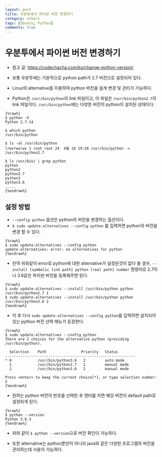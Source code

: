 ```yaml
---
layout: post
title: 우분투에서 파이썬 버전 변경하기
category: others
tags: [Ubuntu, Python]
comments: true
---
```


# 우분투에서 파이썬 버전 변경하기
- 참고 글: https://codechacha.com/ko/change-python-version/

- 보통 우분투에는 기본적으로 python path가 2.7 버전으로 설정되어 있다.
- Linux의 alternative를 이용하여 python 버전을 쉽게 변경 및 관리가 가능하다.

- Python은 `/usr/bin/python`의 link 파일이고, 이 파일은 `/usr/bin/python2.7`의 link 파일이다. `/usr/bin/python`에는 다양한 버전의 python이 설치된 상태이다.

```
{%raw%}
$ python -V
Python 2.7.14

$ which python
/usr/bin/python

$ ls -al /usr/bin/python
lrwxrwxrwx 1 root root 24  4월 18 19:28 /usr/bin/python -> /usr/bin/python2.7

$ ls /usr/bin/ | grep python
python
python2
python2.7
python3
python3.6
.....
{%endraw%}
```

## 설정 방법
- `--config python` 옵션은 python의 버전을 변경하는 옵션이다.
- `$ sudo update-alternatives --config python` 를 입력하면 python의 버전을 변경 할 수 있다.

```
{%raw%}
$ sudo update-alternatives --config python
update-alternatives: error: no alternatives for python
{%endraw%}
```

- 만약 위와같이 error로 python에 대한 alternative가 설정된것이 없다 뜰 경우, `--install [symbolic link path] python [real path] number` 명령어로 2.7이나 3.6같은 파이썬 버전을 등록해주면 된다.

```
{%raw%}
$ sudo update-alternatives --install /usr/bin/python python /usr/bin/python2.7 1
$ sudo update-alternatives --install /usr/bin/python python /usr/bin/python3.6 2
{%endraw%}
```

- 이 후 다시 `sudo update-alternatives --config python`를 입력하면  설치되어있는 python 버전 선택 메뉴가 등장한다.

```
{%raw%}
$ sudo update-alternatives --config python
There are 2 choices for the alternative python (providing /usr/bin/python).

  Selection    Path                Priority   Status
------------------------------------------------------------
* 0            /usr/bin/python3.6   2         auto mode
  1            /usr/bin/python2.7   1         manual mode
  2            /usr/bin/python3.6   2         manual mode

Press <enter> to keep the current choice[*], or type selection number: 2
{%endraw%}
```

- 원하는 python 버전의 번호를 선택한 후 엔터를 치면 해당 버전이 default path로 설정되게 된다.

```
{%raw%}
$ python --version
Python 3.6.3
{%endraw%}
```

- 위와 같이 `$ python --version`으로 버전 확인이 가능하다.

- 또한 alternative는 python뿐만이 아니라 java와 같은 다양한 프로그램의 버전을 관리하는데 사용이 가능하다.



